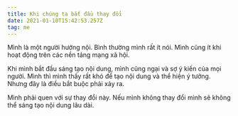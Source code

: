 ```yaml
---
title: Khi chúng ta bắt đầu thay đổi
date: 2021-01-10T15:42:53.257Z
tag: me
---
```

Mình là một người hướng nội. Bình thường mình rất ít nói. Mình cũng ít khi hoạt động trên các nền tảng mạng xã hội. 

Khi mình bắt đầu sáng tạo nội dung, mình cũng ngại và sợ ý kiến của mọi người. Mình thì mình thấy rất khó để tạo nội dung và thể hiện ý tưởng. Nhưng đây là điều bắt buộc phải xảy ra. 

Mình phải quen với sự thay đổi này. Nếu mình không thay đổi mình sẽ không thể sáng tạo nội dung lâu dài.